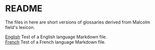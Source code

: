 # README

The files in here are short versions of glossaries derived from Malcolm field's 
lexicon.

[English](en.md) Test of a English language Markdown file.    
[French](fr.md)  Test of a French language Markdown file.

